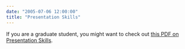 ```yaml
---
date: "2005-07-06 12:00:00"
title: "Presentation Skills"
---
```




If you are a graduate student, you might want to check out [this PDF on Presentation Skills](http://waterreu.colostate.edu/REU_Presentation_Skills.pdf).

